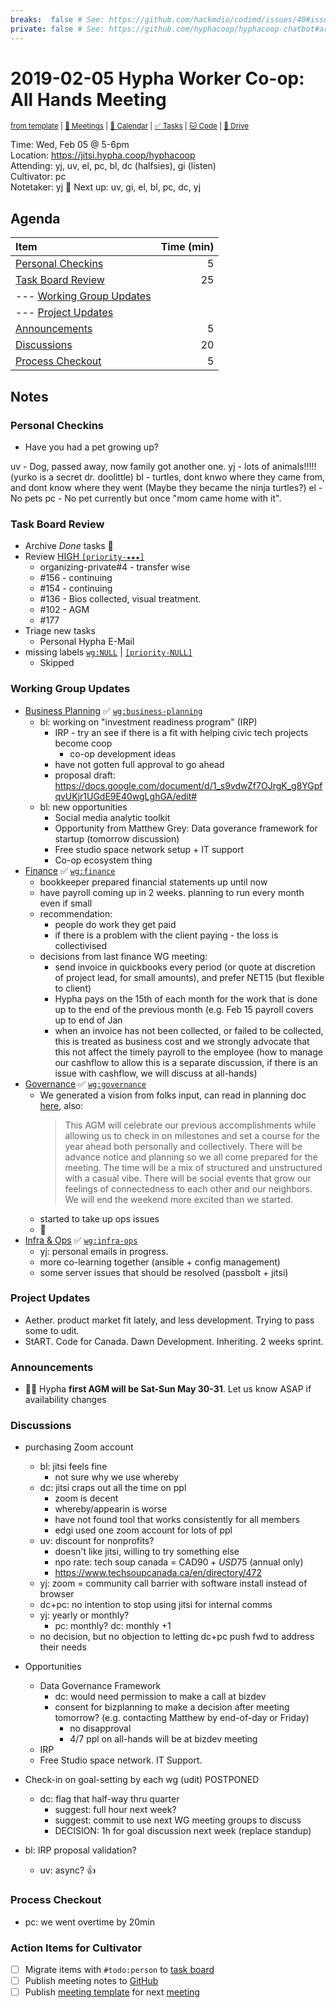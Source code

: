 ```yaml
---
breaks:  false # See: https://github.com/hackmdio/codimd/issues/40#issuecomment-172927690
private: false # See: https://github.com/hyphacoop/hyphacoop-chatbot#archive
---
```

# 2019-02-05 Hypha Worker Co-op: All Hands Meeting

<sup>[from template][template] | [:notebook: Meetings][meetings] | [:date: Calendar][calendar] | [:white_check_mark: Tasks][tasks] | [:cat: Code][gh] | [:open_file_folder: Drive][gdrive]</sup>

Time:       Wed, Feb 05 @ 5-6pm  
Location:   https://jitsi.hypha.coop/hyphacoop  
Attending:  yj, uv, el, pc, bl, dc (halfsies), gi (listen)  
Cultivator: pc  
Notetaker:  yj :raising_hand: Next up: uv, gi, el, bl, pc, dc, yj

## Agenda

| Item                                        | Time (min) |
|:--------------------------------------------|-----------:|
| [Personal Checkins](#Personal-Checkins)     |          5 |
| [Task Board Review](#Task-Board-Review)     |         25 |
| --- [Working Group Updates](#Working-Group-Updates) |    |
| --- [Project Updates](#Project-Updates)     |            |
| [Announcements](#Announcements)             |          5 |
| [Discussions](#Discussions)                 |         20 |
| [Process Checkout](#Process-Checkout)       |          5 |

## Notes

### Personal Checkins

- Have you had a pet growing up?

uv - Dog, passed away, now family got another one.
yj - lots of animals!!!!! (yurko is a secret dr. doolittle)
bl - turtles, dont knwo where they came from, and dont know where they went (Maybe they became the ninja turtles?)
el - No pets
pc - No pet currently but once "mom came home with it".

### Task Board Review

- Archive _Done_ tasks :tada:
- Review [HIGH `[priority-★★★]`][l-pri-hi]
    - organizing-private#4 -  transfer wise
    - #156 - continuing
    - #154 - continuing
    - #136 - Bios collected, visual treatment.
    - #102 - AGM
    - #177 
- Triage new tasks
    - Personal Hypha E-Mail
- missing labels [`wg:NULL`][l-none] | [`[priority-NULL]`][l-pri-none]
    - Skipped

### Working Group Updates

- [Business Planning][biz-wg] :white_check_mark: [`wg:business-planning`][l-biz]
    - bl: working on "investment readiness program" (IRP)
        - IRP - try an see if there is a fit with helping civic tech projects become coop
            - co-op development ideas
        - have not gotten full approval to go ahead
        - proposal draft: https://docs.google.com/document/d/1_s9vdwZf7OJrgK_g8YGpfqvUKjr1UGdE9E40wgLghGA/edit#
    - bl: new opportunities
        - Social media analytic toolkit
        - Opportunity from Matthew Grey: Data goverance framework for startup (tomorrow discussion)
        - Free studio space network setup + IT support
        - Co-op ecosystem thing
- [Finance][fin-wg] :white_check_mark: [`wg:finance`][l-fin]
    - bookkeeper prepared financial statements up until now
    - have payroll coming up in 2 weeks. planning to run every month even if small
    - recommendation:
        - people do work they get paid
        - if there is a problem with the client paying - the loss is collectivised
    - decisions from last finance WG meeting:
        - send invoice in quickbooks every period (or quote at discretion of project lead, for small amounts), and prefer NET15 (but flexible to client)
        - Hypha pays on the 15th of each month for the work that is done up to the end of the previous month (e.g. Feb 15 payroll covers up to end of Jan
        - when an invoice has not been collected, or failed to be collected, this is treated as business cost and we strongly advocate that this not affect the timely payroll to the employee (how to manage our cashflow to allow this is a separate discussion, if there is an issue with cashflow, we will discuss at all-hands)
- [Governance][gov-wg] :white_check_mark: [`wg:governance`][l-gov]
    - We generated a vision from folks input, can read in planning doc [here](https://docs.google.com/document/d/1fBm-OB_haaGEIEDGvekMA9wivjJNiA1MCP1Qf-i6QbA/edit#), also:
      > This AGM will celebrate our previous accomplishments while allowing us to check in on milestones and set a course for the year ahead both personally and collectively. There will be advance notice and planning so we all come prepared for the meeting. The time will be a mix of structured and unstructured with a casual vibe. There will be social events that grow our feelings of connectedness to each other and our neighbors. We will end the weekend more excited than we started.
     - started to take up ops issues
     - :tada:
- [Infra & Ops][ops-wg] :white_check_mark: [`wg:infra-ops`][l-ops]
    - yj: personal emails in progress.
    - more co-learning together (ansible + config management)
    - some server issues that should be resolved (passbolt + jitsi)

### Project Updates

- Aether. product market fit lately, and less development. Trying to pass some to udit.
- StART. Code for Canada. Dawn Development. Inheriting. 2 weeks sprint.

### Announcements

- 🏁📢 Hypha **first AGM will be Sat-Sun May 30-31**. Let us know ASAP if availability changes

### Discussions

- purchasing Zoom account
    - bl: jitsi feels fine
        - not sure why we use whereby
    - dc: jitsi craps out all the time on ppl
        - zoom is decent
        - whereby/appearin is worse
        - have not found tool that works consistently for all members
        - edgi used one zoom account for lots of ppl
    - uv: discount for nonprofits?
        - doesn't like jitsi, willing to try something else
        - npo rate: tech soup canada = CAD$90 + USD$75 (annual only)
        - https://www.techsoupcanada.ca/en/directory/472
    - yj: zoom = community call barrier with software install instead of browser
    - dc+pc: no intention to stop using jitsi for internal comms
    - yj: yearly or monthly?
        - pc: monthly? dc: monthly +1
    - no decision, but no objection to letting dc+pc push fwd to address their needs
- Opportunities
    - Data Governance Framework
        - dc: would need permission to make a call at bizdev
        - consent for bizplanning to make a decision after meeting tomorrow? (e.g. contacting Matthew by end-of-day or Friday)
            - no disapproval
            - 4/7 ppl on all-hands will be at bizdev meeting
    - IRP
    - Free Studio space network. IT Support.
- Check-in on goal-setting by each wg (udit) POSTPONED
    - dc: flag that half-way thru quarter
        - suggest: full hour next week?
        - suggest: commit to use next WG meeting groups to discuss
        - DECISION: 1h for goal discussion next week (replace standup)

- bl: IRP proposal validation?
    - uv: async? :+1: 

### Process Checkout

- pc: we went overtime by 20min

### Action Items for Cultivator

- [ ] Migrate items with `#todo:person` to [task board][tasks]
- [ ] Publish meeting notes to [GitHub][gh]
- [ ] Publish [meeting template][template] for next [meeting][meetings]

<!-- Links: Important -->
[template]: https://link.hypha.coop/template
[meetings]: https://link.hypha.coop/meetings
[calendar]: https://link.hypha.coop/calendar
[tasks]:    https://link.hypha.coop/tasks
[gh]:       https://link.hypha.coop/gh
[gdrive]:   https://link.hypha.coop/gdrive

<!-- Links: Labels -->
[l-pri-hi]: https://github.com/orgs/hyphacoop/projects/2?card_filter_query=label:[priority-★★★]
[l-pri-md]: https://github.com/orgs/hyphacoop/projects/2?card_filter_query=label:[priority-★★☆]
[l-pri-lo]: https://github.com/orgs/hyphacoop/projects/2?card_filter_query=label:[priority-★☆☆]
[l-pri-none]: https://github.com/orgs/hyphacoop/projects/2?card_filter_query=-label:[priority-★☆☆]+-label:[priority-★★☆]+-label:[priority-★★★]
[l-biz]: https://github.com/orgs/hyphacoop/projects/2?card_filter_query=label:"wg:business-planning"
[l-fin]: https://github.com/orgs/hyphacoop/projects/2?card_filter_query=label:"wg:finance"
[l-gov]: https://github.com/orgs/hyphacoop/projects/2?card_filter_query=label:"wg:governance
[l-ops]: https://github.com/orgs/hyphacoop/projects/2?card_filter_query=label:"wg:infra-ops"
[l-none]: https://github.com/orgs/hyphacoop/projects/2?card_filter_query=-label:wg:infra-ops+-label:wg:finance+-label:wg:governance+-label:wg:business-planning

<!-- Links: Working Groups -->
[biz-wg]: https://link.hypha.coop/biz-wg
[fin-wg]: https://link.hypha.coop/fin-wg
[gov-wg]: https://link.hypha.coop/gov-wg
[ops-wg]: https://link.hypha.coop/ops-wg
